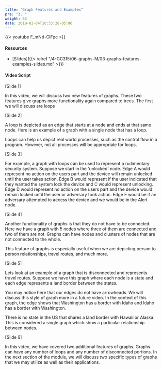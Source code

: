 ```yaml
---
title: "Graph Features and Examples"
pre: "3. "
weight: 63
date: 2019-02-04T10:53:26-05:00
---
```


{{< youtube F_mNd-CIFpc >}}

#### Resources
* [Slides]({{< relref "/4-CC315/06-graphs-M/03-graphs-features-examples-slides.md" >}})

#### Video Script

[Slide 1]

In this video, we will discuss two new features of graphs. These two features give graphs more functionality again compared to trees. The first we will discuss are loops 


[Slide 2]

A loop is depicted as an edge that starts at a node and ends at that same node. Here is an example of a graph with a single node that has a loop. 

Loops can help us depict real world processes, such as the control flow in a program. However, not all processes will be appropriate for loops.  


[Slide 3]

For example, a graph with loops can be used to represent a rudimentary security system. Suppose we start in the 'unlocked' node. Edge A would represent no action on the users part and the device will remain unlocked until the user takes action. Edge B would represent if the user indicated that they wanted the system lock the device and C would represent unlocking. Edge D would represent no action on the users part and the device would remain locked until the user or adversary took action. Edge E would be if an adversary attempted to access the device and we would be in the Alert node. 


[Slide 4]

Another functionality of graphs is that they do not have to be connected. Here we have a graph with 5 nodes where three of them are connected and two of them are not. Graphs can have nodes and clusters of nodes that are not connected to the whole. 

This feature of graphs is especially useful when we are depicting person to person relationships, travel routes, and much more. 


[Slide 5]

Lets look at an example of a graph that is disconnected and represents travel routes. Suppose we have this graph where each node is a state and each edge represents a land border between the states. 

You may notice here that our edges do not have arrowheads. We will discuss this style of graph more in a future video. In the context of this graph, the edge shows that Washington has a border with Idaho and Idaho has a border with Washington.

There is no state in the US that shares a land border with Hawaii or Alaska. This is considered a single graph which show a particular relationship between nodes. 



[Slide 6]

In this video, we have covered two additional features of graphs. Graphs can have any number of loops and any number of disconnected portions. In the next section of the module, we will discuss two specific types of graphs that we may utilize as well as their applications. 